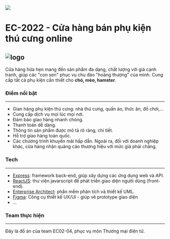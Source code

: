 <a href="https://www.ctdb.hcmus.edu.vn/vi/"><img src="https://www.ctdb.hcmus.edu.vn/wp-content/uploads/2015/10/logo.png" align="center"/></a>
# EC-2022 - Cửa hàng bán phụ kiện thú cưng online
![logo](https://drive.google.com/file/d/1JSrJ64rQsYKGJdGx2U0PdFSO3sylMlkc/view?usp=sharing)
-----------------
Cửa hàng hứa hẹn mang đến sản phẩm đa dạng, chất lượng với giá cạnh tranh, giúp các "con sen" phục vụ chu đáo "hoàng thượng" của mình.
Cung cấp tất cả phụ kiện cần thiết cho **chó, mèo, hamster**.

### Điểm nổi bật
-----------------
- Gian hàng phụ kiện thú cưng: nhà thú cưng, quần áo, thức ăn, đồ chơi,...
- Cung cấp dịch vụ mọi lúc mọi nơi.
- Đảm bảo giao hàng nhanh chóng.
- Thanh toán dễ dàng.
- Thông tin sản phẩm được mô tả rõ ràng, chi tiết.
- Hỗ trợ giao hàng toàn quốc.
- Các chương trình khuyến mãi hấp dẫn.
Ngoài ra, đối với doanh nghiệp khác, cửa hàng nhận quảng cáo thương hiệu với mức giá phải chăng.

### Tech
-----------------
- [Express](https://expressjs.com): framework back-end, giúp xây dựng các ứng dụng web và API.
- [ReactJS](https://reactjs.org): thư viện javarscript để phát triển giao diện người dùng (front-end).
- [Enterprise Architect](https://sparxsystems.com): phần mềm phân tích và thiết kế UML.
- [Figma](https://www.figma.com/): Công cụ thiết kế UX/UI - giúp vẽ prototype giao diện
- ...

### Team thực hiện
-----------------
Đây là đồ án của team EC02-04, phục vụ môn Thương mại điện tử.

